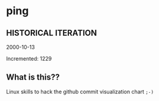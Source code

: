 # ping

## HISTORICAL ITERATION
2000-10-13

Incremented: 1229

## What is this?? 
Linux skills to hack the github commit visualization chart `;-)`
